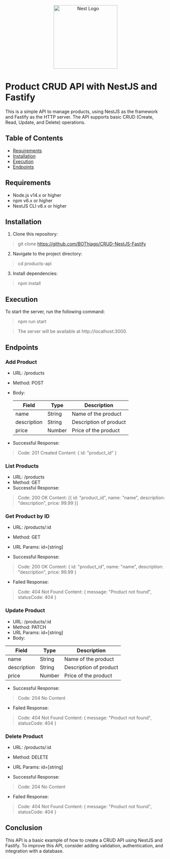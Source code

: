<p align="center">
  <a href="http://nestjs.com/" target="blank"><img src="https://nestjs.com/img/logo-small.svg" width="200" alt="Nest Logo" /></a>
</p>

[circleci-image]: https://img.shields.io/circleci/build/github/nestjs/nest/master?token=abc123def456
[circleci-url]: https://circleci.com/gh/nestjs/nest

# Product CRUD API with NestJS and Fastify

This is a simple API to manage products, using NestJS as the framework and Fastify as the HTTP server. The API supports basic CRUD (Create, Read, Update, and Delete) operations.

## Table of Contents

- [Requirements](#requirements)
- [Installation](#installation)
- [Execution](#execution)
- [Endpoints](#endpoints)

## Requirements

- Node.js v14.x or higher
- npm v6.x or higher
- NestJS CLI v8.x or higher

## Installation

1. Clone this repository:

> git clone https://github.com/BOThiago/CRUD-NestJS-Fastify

2. Navigate to the project directory:

> cd products-api

3. Install dependencies:

> npm install


## Execution

To start the server, run the following command:

> npm run start

> The server will be available at http://localhost:3000.

## Endpoints

### Add Product

- URL: /products
- Method: POST
- Body:

  | Field       | Type   | Description          |
  | ----------- | ------ | -------------------- |
  | name        | String | Name of the product   |
  | description | String | Description of product|
  | price       | Number | Price of the product  |

- Successful Response:

> Code: 201 Created
> Content: { id: "product_id" }

### List Products

- URL: /products
- Method: GET
- Successful Response:

> Code: 200 OK
> Content: [{ id: "product_id", name: "name", description: "description", price: 99.99 }]


### Get Product by ID

- URL: /products/:id
- Method: GET
- URL Params: id=[string]

- Successful Response:

> Code: 200 OK
> Content: { id: "product_id", name: "name", description: "description", price: 99.99 }

- Failed Response:

> Code: 404 Not Found
> Content: { message: "Product not found", statusCode: 404 }

### Update Product

- URL: /products/:id
- Method: PATCH
- URL Params: id=[string]
- Body:

| Field       | Type   | Description          |
| ----------- | ------ | -------------------- |
| name        | String | Name of the product   |
| description | String | Description of product|
| price       | Number | Price of the product  |

- Successful Response:

> Code: 204 No Content

- Failed Response:

> Code: 404 Not Found
> Content: { message: "Product not found", statusCode: 404 }


### Delete Product

- URL: /products/:id
- Method: DELETE
- URL Params: id=[string]

- Successful Response:

> Code: 204 No Content

- Failed Response:

> Code: 404 Not Found
> Content: { message: "Product not found", statusCode: 404 }

## Conclusion

This API is a basic example of how to create a CRUD API using NestJS and Fastify. To improve this API, consider adding validation, authentication, and integration with a database.

